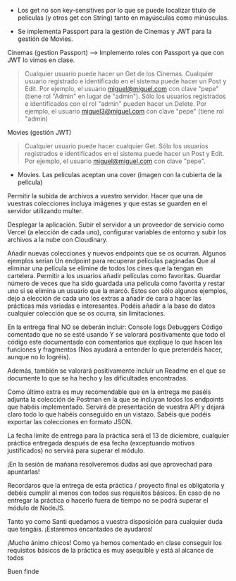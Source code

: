 - Los get no son key-sensitives por lo que se puede localizar titulo de peliculas (y otros get
con String) tanto en mayúsculas como minúsculas.

- Se implementa Passport para la gestión de Cinemas y JWT para la gestión de Movies.

Cinemas (gestion Passport) --> Implemento roles con Passport ya que con JWT lo vimos en clase.

> Cualquier usuario puede hacer un Get de los Cinemas. 
> Cualquier usuario registrado e identificado en el sistema puede hacer un Post y Edit. Por ejemplo,  el usuario miguel@miguel.com con clave "pepe" (tiene rol "Admin" en lugar de "admin").
> Sólo los usuarios registrados e identificados con el rol "admin" pueden hacer un Delete. Por ejemplo, el usuario miguel3@miguel.com con clave "pepe" (tiene rol "admin)

Movies (gestión JWT)

> Cualquier usuario puede hacer cualquier Get.
> Sólo los usuarios registrados e identificados en el sistema puede hacer un Post y Edit. Por ejemplo,  el usuario miguel@miguel.com con clave "pepe".

- Movies. Las peliculas aceptan una cover (imagen con la cubierta de la pelicula)










Permitir la subida de archivos a vuestro servidor. Hacer que una de vuestras colecciones incluya imágenes y que estas se guarden en el servidor utilizando multer.

Desplegar la aplicación. Subir el servidor a un proveedor de servicio como Vercel (a elección de cada uno), configurar variables de entorno y subir los archivos a la nube con Cloudinary.

Añadir nuevas colecciones y nuevos endpoints que se os ocurran. Algunos ejemplos serían
Un endpoint para recuperar películas paginadas
Que al eliminar una película se elimine de todos los cines que la tengan en cartelera.
Permitir a los usuarios añadir películas como favoritas.
Guardar número de veces que ha sido guardada una película como favorita y restar uno si se elimina un usuario que la marcó.
Estos son sólo algunos ejemplos, dejo a elección de cada uno los extras a añadir de cara a hacer las prácticas más variadas e interesantes. Podéis añadir a la base de datos cualquier colección que se os ocurra, sin limitaciones.

En la entrega final NO se deberán incluir:
Console logs
Debuggers
Código comentado que no se esté usando
Y se valorará positivamente que todo el código este documentado con comentarios que explique lo que hacen las funciones y fragmentos (Nos ayudará a entender lo que pretendéis hacer, aunque no lo logréis).

Además, también se valorará positivamente incluir un Readme en el que se documente lo que se ha hecho y las dificultades encontradas.

Como último extra es muy recomendable que en la entrega me paséis adjunta la colección de Postman en la que se incluyan todos los endpoints que habéis implementado. Servirá de presentación de vuestra API y dejará claro todo lo que habéis conseguido en un vistazo. Sabéis que podéis exportar las colecciones en formato JSON.


La fecha límite de entrega para la práctica será el 13 de diciembre, cualquier práctica entregada después de esa fecha (exceptuando motivos justificados) no servirá para superar el módulo.

¡En la sesión de mañana resolveremos dudas así que aprovechad para apuntarlas!

Recordaros que la entrega de esta práctica / proyecto final es obligatoria y debéis cumplir al menos con todos sus requisitos básicos. En caso de no entregar la práctica o hacerlo fuera de tiempo no se podrá superar el módulo de NodeJS.

Tanto yo como Santi quedamos a vuestra disposición para cualquier duda que tengáis. ¡Estaremos encantados de ayudaros!

¡Mucho ánimo chicos! Como ya hemos comentado en clase conseguir los requisitos básicos de la práctica es muy asequible y está al alcance de todos

Buen finde
